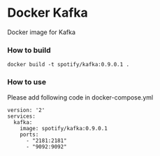 Docker Kafka
===============
Docker image for Kafka

### How to build

    docker build -t spotify/kafka:0.9.0.1 .

### How to use
Please add following code in docker-compose.yml

```
version: '2'
services:
  kafka:
    image: spotify/kafka:0.9.0.1
    ports:
      - "2181:2181"
      - "9092:9092"
```
